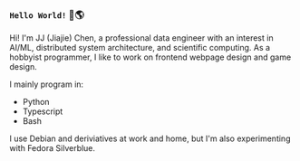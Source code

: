 ### `Hello World!` 👋🌎

Hi! I'm JJ (Jiajie) Chen, a professional data engineer with an interest in AI/ML, distributed system architecture, and scientific computing.
As a hobbyist programmer, I like to work on frontend webpage design and game design.

I mainly program in:
- Python
- Typescript
- Bash

I use Debian and deriviatives at work and home, but I'm also experimenting with Fedora Silverblue.

<!--
**jiajie-chen/jiajie-chen** is a ✨ _special_ ✨ repository because its `README.md` (this file) appears on your GitHub profile.

Here are some ideas to get you started:

- 🔭 I’m currently working on ...
- 🌱 I’m currently learning ...
- 👯 I’m looking to collaborate on ...
- 🤔 I’m looking for help with ...
- 💬 Ask me about ...
- 📫 How to reach me: ...
- 😄 Pronouns: ...
- ⚡ Fun fact: ...
-->
